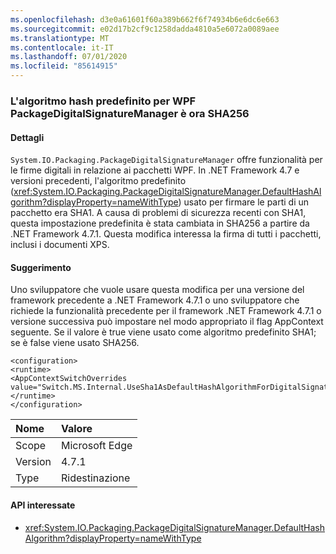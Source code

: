 ```yaml
---
ms.openlocfilehash: d3e0a61601f60a389b662f6f74934b6e6dc6e663
ms.sourcegitcommit: e02d17b2cf9c1258dadda4810a5e6072a0089aee
ms.translationtype: MT
ms.contentlocale: it-IT
ms.lasthandoff: 07/01/2020
ms.locfileid: "85614915"
---
```

### <a name="the-default-hash-algorithm-for-wpf-packagedigitalsignaturemanager-is-now-sha256"></a>L'algoritmo hash predefinito per WPF PackageDigitalSignatureManager è ora SHA256

#### <a name="details"></a>Dettagli

`System.IO.Packaging.PackageDigitalSignatureManager` offre funzionalità per le firme digitali in relazione ai pacchetti WPF.  In .NET Framework 4.7 e versioni precedenti, l'algoritmo predefinito (<xref:System.IO.Packaging.PackageDigitalSignatureManager.DefaultHashAlgorithm?displayProperty=nameWithType>) usato per firmare le parti di un pacchetto era SHA1.  A causa di problemi di sicurezza recenti con SHA1, questa impostazione predefinita è stata cambiata in SHA256 a partire da .NET Framework 4.7.1.  Questa modifica interessa la firma di tutti i pacchetti, inclusi i documenti XPS.

#### <a name="suggestion"></a>Suggerimento

Uno sviluppatore che vuole usare questa modifica per una versione del framework precedente a .NET Framework 4.7.1 o uno sviluppatore che richiede la funzionalità precedente per il framework .NET Framework 4.7.1 o versione successiva può impostare nel modo appropriato il flag AppContext seguente.  Se il valore è true viene usato come algoritmo predefinito SHA1; se è false viene usato SHA256.<pre><code class="lang-xml">&lt;configuration&gt;&#13;&#10;&lt;runtime&gt;&#13;&#10;&lt;AppContextSwitchOverrides value=&quot;Switch.MS.Internal.UseSha1AsDefaultHashAlgorithmForDigitalSignatures=true&quot;/&gt;&#13;&#10;&lt;/runtime&gt;&#13;&#10;&lt;/configuration&gt;&#13;&#10;</code></pre>

| Nome    | Valore       |
|:--------|:------------|
| Scope   | Microsoft Edge        |
| Version | 4.7.1       |
| Type    | Ridestinazione |

#### <a name="affected-apis"></a>API interessate

- <xref:System.IO.Packaging.PackageDigitalSignatureManager.DefaultHashAlgorithm?displayProperty=nameWithType>
